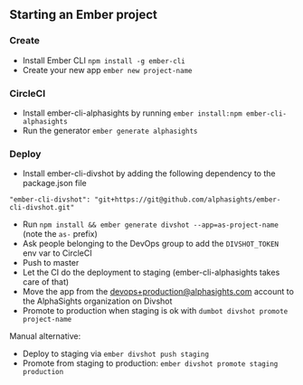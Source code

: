 ## Starting an Ember project

### Create

- Install Ember CLI `npm install -g ember-cli`
- Create your new app `ember new project-name`

### CircleCI

- Install ember-cli-alphasights by running `ember install:npm ember-cli-alphasights`
- Run the generator `ember generate alphasights`

### Deploy

- Install ember-cli-divshot by adding the following dependency to the package.json file
```
"ember-cli-divshot": "git+https://git@github.com/alphasights/ember-cli-divshot.git"
```
- Run `npm install && ember generate divshot --app=as-project-name` (note the `as-` prefix)
- Ask people belonging to the DevOps group to add the `DIVSHOT_TOKEN` env var to CircleCI
- Push to master
- Let the CI do the deployment to staging (ember-cli-alphasights takes care of that)
- Move the app from the devops+production@alphasights.com account to the AlphaSights organization on Divshot
- Promote to production when staging is ok with `dumbot divshot promote project-name`

Manual alternative:
- Deploy to staging via `ember divshot push staging`
- Promote from staging to production: `ember divshot promote staging production`
